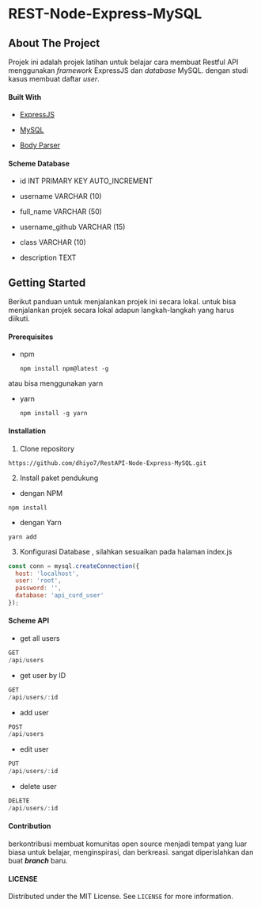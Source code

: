 # REST-Node-Express-MySQL



## About The Project

Projek ini adalah projek latihan untuk belajar cara membuat Restful API menggunakan *framework* ExpressJS dan *database* MySQL.  dengan studi kasus membuat daftar *user*.

#### Built With

- [ExpressJS](https://expressjs.com/)

- [MySQL](https://www.mysql.com/)

- [Body Parser](https://www.npmjs.com/package/body-parser)

#### Scheme Database

- id INT PRIMARY KEY AUTO_INCREMENT

- username VARCHAR (10)

- full_name VARCHAR (50)

- username_github VARCHAR (15)

- class VARCHAR (10)

- description TEXT



## Getting Started

Berikut panduan untuk menjalankan projek ini secara lokal. untuk bisa menjalankan projek secara lokal adapun langkah-langkah yang harus diikuti.

#### Prerequisites

- npm
  
  ``` text
  npm install npm@latest -g
  ```

atau bisa menggunakan yarn

- yarn
  
  ```text
  npm install -g yarn
  ```

#### Installation

1. Clone repository

```textile
https://github.com/dhiyo7/RestAPI-Node-Express-MySQL.git        
```

2. Install paket pendukung
- dengan NPM

```textile
npm install
```

- dengan Yarn

```textile
yarn add
```

3. Konfigurasi Database , silahkan sesuaikan pada halaman index.js

```js
const conn = mysql.createConnection({
  host: 'localhost',
  user: 'root',
  password: '',
  database: 'api_curd_user'
});
```



#### Scheme API

- get all users 

```js
GET
/api/users
```

- get user by ID

```js
GET
/api/users/:id
```

- add user

```js
POST
/api/users
```

- edit user

```js
PUT
/api/users/:id
```

- delete user

```js
DELETE
/api/users/:id
```



#### Contribution

berkontribusi membuat komunitas open source menjadi tempat yang luar biasa untuk belajar, menginspirasi, dan berkreasi. sangat diperislahkan dan buat ***branch*** baru.



#### LICENSE

Distributed under the MIT License. See `LICENSE` for more information.
